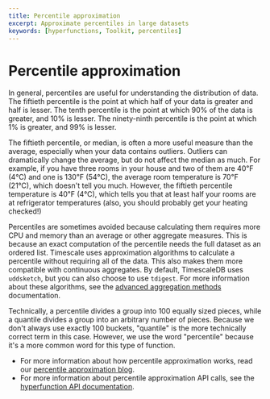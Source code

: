 ```yaml
---
title: Percentile approximation
excerpt: Approximate percentiles in large datasets
keywords: [hyperfunctions, Toolkit, percentiles]
---
```


# Percentile approximation

In general, percentiles are useful for understanding the distribution of data.
The fiftieth percentile is the point at which half of your data is greater and half
is lesser. The tenth percentile is the point at which 90% of the data is greater,
and 10% is lesser. The ninety-ninth percentile is the point at which 1% is greater, and
99% is lesser.

The fiftieth percentile, or median, is often a more useful measure than the average,
especially when your data contains outliers. Outliers can dramatically change
the average, but do not affect the median as much. For example, if you have
three rooms in your house and two of them are 40℉ (4℃) and one is 130℉ (54℃),
the average room temperature is 70℉ (21℃), which doesn't tell you much. However,
the fiftieth percentile temperature is 40℉ (4℃), which tells you that at least half
your rooms are at refrigerator temperatures (also, you should probably get your
heating checked!)

Percentiles are sometimes avoided because calculating them requires more CPU and
memory than an average or other aggregate measures. This is because an exact
computation of the percentile needs the full dataset as an ordered list.
Timescale uses approximation algorithms to calculate a percentile without
requiring all of the data. This also makes them more compatible with continuous
aggregates. By default, TimescaleDB uses `uddsketch`, but you can also choose to
use `tdigest`. For more information about these algorithms, see the
[advanced aggregation methods][advanced-agg] documentation.

<Highlight type="note">
Technically, a percentile divides a group into 100 equally sized pieces, while a
quantile divides a group into an arbitrary number of pieces. Because we don't
always use exactly 100 buckets, "quantile" is the more technically correct term
in this case. However, we use the word "percentile" because it's a more common
word for this type of function.
</Highlight>

*   For more information about how percentile approximation works, read our
    [percentile approximation blog][blog-percentile-approx].
*   For more information about percentile approximation API calls, see the
    [hyperfunction API documentation][hyperfunctions-api-approx-percentile].

[advanced-agg]: /timescaledb/:currentVersion:/how-to-guides/hyperfunctions/percentile-approx/advanced-agg/
[blog-percentile-approx]: https://blog.timescale.com/blog/how-percentile-approximation-works-and-why-its-more-useful-than-averages/
[hyperfunctions-api-approx-percentile]: /api/:currentVersion:/hyperfunctions/percentile-approximation/uddsketch/
